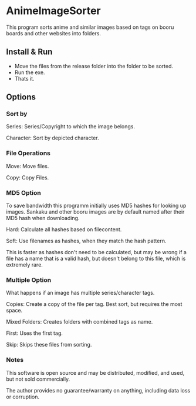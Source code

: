 # AnimeImageSorter

This program sorts anime and similar images based on tags on booru boards and other websites into folders.

## Install & Run

- Move the files from the release folder into the folder to be sorted.
- Run the exe.
- Thats it.

## Options

### Sort by

Series: Series/Copyright to which the image belongs.

Character: Sort by depicted character.

### File Operations

Move: Move files.

Copy: Copy Files.

### MD5 Option

To save bandwidth this programm initially uses MD5 hashes for looking up images.
Sankaku and other booru images are by default named after their MD5 hash when downloading.

Hard: Calculate all hashes based on filecontent.

Soft: Use filenames as hashes, when they match the hash pattern. 

This is faster as hashes don't need to be calculated, 
but may be wrong if a file has a name that is a valid hash, but doesn't belong to this file, which is extremely rare.

### Multiple Option
What happens if an image has multiple series/character tags.

Copies: Create a copy of the file per tag. Best sort, but requires the most space.

Mixed Folders: Creates folders with combined tags as name.

First: Uses the first tag.

Skip: Skips these files from sorting.


### Notes

This software is open source and may be distributed, modified, and used, but not sold commercially.

The author provides no guarantee/warranty on anything, including data loss or corruption.
